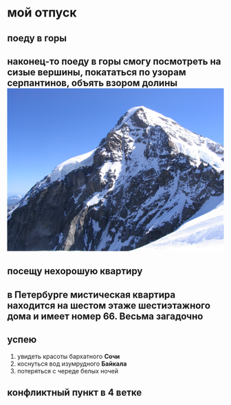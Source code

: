 # мой отпуск

## поеду в **горы**
наконец-то поеду в горы
смогу посмотреть на сизые вершины,
покататься по узорам серпантинов,
объять взором долины
![](Moench_2339.jpg)
---
## посещу нехорошую квартиру
в Петербурге мистическая квартира находится на шестом этаже **шестиэтажного** дома
и имеет номер **66**. Весьма загадочно
---
## успею
1. увидеть красоты бархатного **Сочи**
2. коснуться вод изумрудного **Байкала**
3. потеряться с череде белых ночей

## конфликтный пункт в 4 ветке